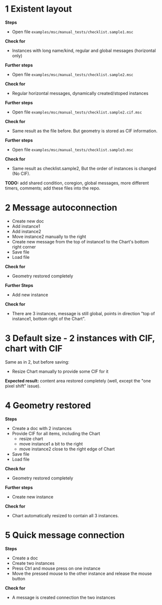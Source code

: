 # 1 Existent layout

**Steps**

* Open file `examples/msc/manual_tests/checklist.sample1.msc`

**Check for**

* Instances with long name/kind, regular and global messages (horizontal only)

**Further steps**

* Open file `examples/msc/manual_tests/checklist.sample2.msc`

**Check for**

* Regular horizontal messages, dynamically created/stoped instances

**Further steps**

* Open file `examples/msc/manual_tests/checklist.sample2.cif.msc`

**Check for**

* Same result as the file before. But geometry is stored as CIF information.


**Further steps**

* Open file `examples/msc/manual_tests/checklist.sample3.msc`

**Check for**

* Same result as checklist.sample2, But the order of instances is changed (No CIF).

**TODO:** add shared condition, coregion, global messages, more different timers, comments; add these files into the repo.


# 2 Message autoconnection

* Create new doc
* Add instance1
* Add instance2
* Move instance2 manually to the right
* Create new message from the top of instance1 to the Chart's bottom right corner
* Save file
* Load file

**Check for**

* Geometry restored completely

**Further Steps**

* Add new instance

**Check for**

* There are 3 instances, message is still global, points in direction "top of instance1, bottom right of the Chart".


# 3 Default size - 2 instances with CIF, chart with CIF

Same as in 2, but before saving:

* Resize Chart manually to provide some CIF for it

**Expected result:** content area restored completely (well, except the "one pixel shift" issue).


# 4 Geometry restored

**Steps**

* Create a doc with 2 instances
* Provide CIF for all items, including the Chart
  - resize chart
  - move instance1 a bit to the right
  - move instance2 close to the right edge of Chart
* Save file
* Load file

**Check for**

* Geometry restored completely

**Further steps**

* Create new instance

**Check for**

* Chart automatically resized to contain all 3 instances.


# 5 Quick message connection

**Steps**

* Create a doc
* Create two instances
* Press Ctrl and mouse press on one instance
* Move the pressed mouse to the other instance and release the mouse button

**Check for**

* A message is created connection the two instances
